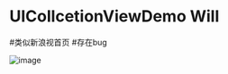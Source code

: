 # UICollcetionViewDemo Will
#类似新浪视首页
#存在bug

![image](https://github.com/zhiwupei/UICollcetionViewDemo/blob/master/Untitled2.gif?raw=true)
